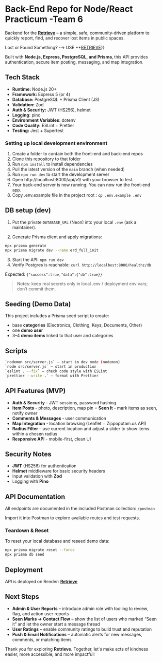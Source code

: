 # Back-End Repo for Node/React Practicum -Team 6

Backend for the **[Retrieve](https://jj-practicum-team-6-back.onrender.com/api/v1)** – a simple, safe, community-driven platform to quickly report, find, and recover lost items in public spaces.

Lost or Found Something? -→ USE **[RETRIEVE](https://jj-practicum-team-6-back.onrender.com/api/v1)}}

Built with **Node.js, Express, PostgreSQL, and Prisma**, this API provides authentication, secure item posting, messaging, and map integration.

## Tech Stack

- **Runtime:** Node.js 20+
- **Framework:** Express 5 (or 4)
- **Database:** PostgreSQL + Prisma Client (JS)
- **Validation:** Zod
- **Auth & Security:** JWT (HS256), helmet
- **Logging:** pino
- **Environment Variables:** dotenv
- **Code Quality:** ESLint + Prettier
- **Testing:** Jest + Supertest

### Setting up local development environment

1. Create a folder to contain both the front-end and back-end repos 
2. Clone this repository to that folder
3. Run `npm install` to install dependencies
4. Pull the latest version of the `main` branch (when needed)
5. Run `npm run dev` to start the development server
6. Open http://localhost:8000/api/v1/ with your browser to test.
7. Your back-end server is now running. You can now run the front-end app.
8. Copy .env.example file in the project root :  `cp .env.example .env`

## DB setup (dev)

1) Put the private `DATABASE_URL` (Neon) into your local `.env` (ask a maintainer).

2) Generate Prisma client and apply migrations:
```bash
npx prisma generate
npx prisma migrate dev --name erd_full_init
```
3) Start the API: `npm run dev`
4) Verify Postgres is reachable: `curl http://localhost:8000/healthz/db`

Expected:
`{"success":true,"data":{"db":true}}`

>Notes: keep real secrets only in local .env / deployment env vars; don’t commit them.

## Seeding (Demo Data)

This project includes a Prisma seed script to create:
- base **categories** (Electronics, Clothing, Keys, Documents, Other)
- one **demo user**
- 3–4 **demo items** linked to that user and categories

## Scripts
```bash
`nodemon src/server.js` – start in dev mode (nodemon)
`node src/server.js` – start in production
`eslint . --fix` – check code style with ESLint
`prettier --write .` – format with Prettier
```
## API Features (MVP)
- **Auth & Security** - JWT sessions, password hashing
- **Item Posts** - photo, description, map pin
= **Seen It** - mark items as seen, notify owner
- **Comments & Messages** - user communication
- **Map Integration** - location browsing (Leaflet + Zippopotam.us API)
- **Radius Filter** – use current location and adjust a slider to show items within a chosen radius
- **Responsive API** - mobile-first, clean UI

## Security Notes
- **JWT** (HS256) for authentication
- **Helmet** middleware for basic security headers
- Input validation with **Zod**
- Logging with **Pino**

## API Documentation
All endpoints are documented in the included Postman collection: `/postman`

Import it into Postman to explore available routes and test requests.

### Teardown & Reset
To reset your local database and reseed demo data:

```bash
npx prisma migrate reset --force
npx prisma db seed
```

## Deployment
API is deployed on Render: **[Retrieve](https://jj-practicum-team-6-back.onrender.com/api/v1)**

## Next Steps
- **Admin & User Reports** – introduce admin role with tooling to review, flag, and action user reports
- **Seen Marks → Contact Flow** – show the list of users who marked “Seen it” and let the owner start a message thread
- **User Ratings** – enable community ratings to build trust and reputation
- **Push & Email Notifications** – automatic alerts for new messages, comments, or matching items

Thank you for exploring **Retrieve**. Together, let's make acts of kindness easier, more accessible, and more impactful! 
